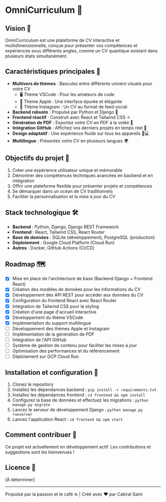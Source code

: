 # OmniCurriculum 🌌

## Vision 🚀
OmniCurriculum est une plateforme de CV interactive et multidimensionnelle, conçue pour présenter vos compétences et expériences sous différents angles, comme un CV quantique existant dans plusieurs états simultanément.

## Caractéristiques principales 🌟
- **Multivers de thèmes** : Basculez entre différents univers visuels pour votre CV
  - 🖥️ Thème VSCode : Pour les amateurs de code
  - 🍎 Thème Apple : Une interface épurée et élégante
  - 📸 Thème Instagram : Un CV au format de feed social
- **Backend robuste** : Propulsé par Python et Django 🐍
- **Frontend réactif** : Construit avec React et Tailwind CSS ⚛️
- **Génération de PDF** : Exportez votre CV en PDF à la volée 📄
- **Intégration GitHub** : Affichez vos derniers projets en temps réel 🔄
- **Design adaptatif** : Une expérience fluide sur tous les appareils 📱💻
- **Multilingue** : Présentez votre CV en plusieurs langues 🌍

## Objectifs du projet 🎯
1. Créer une expérience utilisateur unique et mémorable
2. Démontrer des compétences techniques avancées en backend et en intégration
3. Offrir une plateforme flexible pour présenter projets et compétences
4. Se démarquer dans un océan de CV traditionnels
5. Faciliter la personnalisation et la mise à jour du CV

## Stack technologique 🛠️
- **Backend** : Python, Django, Django REST Framework
- **Frontend** : React, Tailwind CSS, React Router
- **Base de données** : SQLite (développement), PostgreSQL (production)
- **Déploiement** : Google Cloud Platform (Cloud Run)
- **Autres** : Docker, GitHub Actions (CI/CD)

## Roadmap 🗺️
- [x] Mise en place de l'architecture de base (Backend Django + Frontend React)
- [x] Création des modèles de données pour les informations du CV
- [x] Développement des API REST pour accéder aux données du CV
- [x] Configuration du frontend React avec React Router
- [x] Intégration de Tailwind CSS pour le styling
- [x] Création d'une page d'accueil interactive
- [x] Développement du thème VSCode
- [x] Implémentation du support multilingue
- [ ] Développement des thèmes Apple et Instagram
- [ ] Implémentation de la génération de PDF
- [ ] Intégration de l'API GitHub
- [ ] Système de gestion de contenu pour faciliter les mises à jour
- [ ] Optimisation des performances et du référencement
- [ ] Déploiement sur GCP Cloud Run

## Installation et configuration 🔧
1. Clonez le repository
2. Installez les dépendances backend : `pip install -r requirements.txt`
3. Installez les dépendances frontend : `cd frontend && npm install`
4. Configurez la base de données et effectuez les migrations : `python manage.py migrate`
5. Lancez le serveur de développement Django : `python manage.py runserver`
6. Lancez l'application React : `cd frontend && npm start`

## Comment contribuer 🤝
Ce projet est actuellement en développement actif. Les contributions et suggestions sont les bienvenues !

## Licence 📜
[À déterminer]

---
Propulsé par la passion et le café ☕ | Créé avec ❤️ par Cakiral Sami
